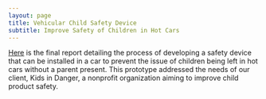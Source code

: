```yaml
---
layout: page
title: Vehicular Child Safety Device
subtitle: Improve Safety of Children in Hot Cars
---
```


[Here](https://vickimoran.github.io/Car_Safety_Report.pdf) is the final report detailing the process of developing a safety   device that can be installed in a car to prevent the issue of children being left in hot cars without a parent present. This prototype addressed the needs of our client, Kids in Danger, a nonprofit organization aiming to improve child product safety.
